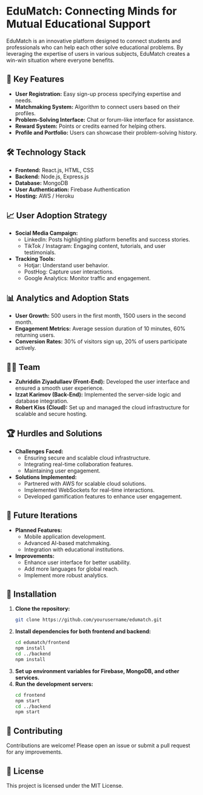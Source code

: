 # EduMatch: Connecting Minds for Mutual Educational Support


EduMatch is an innovative platform designed to connect students and professionals who can help each other solve educational problems. By leveraging the expertise of users in various subjects, EduMatch creates a win-win situation where everyone benefits.

## 🚀 Key Features
- **User Registration:** Easy sign-up process specifying expertise and needs.
- **Matchmaking System:** Algorithm to connect users based on their profiles.
- **Problem-Solving Interface:** Chat or forum-like interface for assistance.
- **Reward System:** Points or credits earned for helping others.
- **Profile and Portfolio:** Users can showcase their problem-solving history.

## 🛠️ Technology Stack
- **Frontend:** React.js, HTML, CSS
- **Backend:** Node.js, Express.js
- **Database:** MongoDB
- **User Authentication:** Firebase Authentication
- **Hosting:** AWS / Heroku

## 📈 User Adoption Strategy
- **Social Media Campaign:**
  - LinkedIn: Posts highlighting platform benefits and success stories.
  - TikTok / Instagram: Engaging content, tutorials, and user testimonials.
- **Tracking Tools:**
  - Hotjar: Understand user behavior.
  - PostHog: Capture user interactions.
  - Google Analytics: Monitor traffic and engagement.

## 📊 Analytics and Adoption Stats
- **User Growth:** 500 users in the first month, 1500 users in the second month.
- **Engagement Metrics:** Average session duration of 10 minutes, 60% returning users.
- **Conversion Rates:** 30% of visitors sign up, 20% of users participate actively.

## 👨‍💻 Team
- **Zuhriddin Ziyadullaev (Front-End):** Developed the user interface and ensured a smooth user experience.
- **Izzat Karimov (Back-End):** Implemented the server-side logic and database integration.
- **Robert Kiss (Cloud):** Set up and managed the cloud infrastructure for scalable and secure hosting.

## 🏆 Hurdles and Solutions
- **Challenges Faced:**
  - Ensuring secure and scalable cloud infrastructure.
  - Integrating real-time collaboration features.
  - Maintaining user engagement.
- **Solutions Implemented:**
  - Partnered with AWS for scalable cloud solutions.
  - Implemented WebSockets for real-time interactions.
  - Developed gamification features to enhance user engagement.

## 🔮 Future Iterations
- **Planned Features:**
  - Mobile application development.
  - Advanced AI-based matchmaking.
  - Integration with educational institutions.
- **Improvements:**
  - Enhance user interface for better usability.
  - Add more languages for global reach.
  - Implement more robust analytics.

## 🚀 Installation
1. **Clone the repository:**
    ```sh
    git clone https://github.com/yourusername/edumatch.git
    ```
2. **Install dependencies for both frontend and backend:**
    ```sh
    cd edumatch/frontend
    npm install
    cd ../backend
    npm install
    ```
3. **Set up environment variables for Firebase, MongoDB, and other services.**
4. **Run the development servers:**
    ```sh
    cd frontend
    npm start
    cd ../backend
    npm start
    ```

## 🤝 Contributing
Contributions are welcome! Please open an issue or submit a pull request for any improvements.

## 📝 License
This project is licensed under the MIT License.
